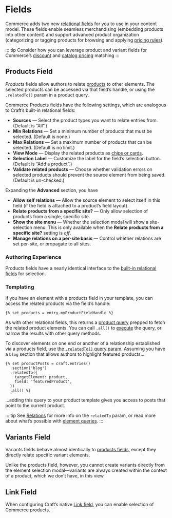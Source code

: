 # Fields

Commerce adds two new [relational fields](/5.x/system/relations.md) for you to use in your content model. These fields enable seamless merchandising (embedding products into other content) and support advanced product organization (categorizing or tagging products for browsing and applying [pricing rules](../system/pricing-rules.md)).

::: tip
Consider how you can leverage product and variant fields for Commerce’s [discount](../system/discounts.md) and [catalog pricing](../system/pricing-rules.md) matching
:::

## Products Field

_Products_ fields allow authors to relate [products](../system/products-variants.md#products) to other elements. The selected products can be accessed via that field’s handle, or using the `.relatedTo()` param in a product query.

Commerce Products fields have the following settings, which are analogous to Craft’s built-in relational fields:

- **Sources** — Select the product types you want to relate entries from. (Default is “All”.)
- **Min Relations** — Set a minimum number of products that must be selected. (Default is none.)
- **Max Relations** — Set a maximum number of products that can be selected. (Default is no limit.)
- **View Mode** — Display the related products as [chips or cards](/5.x/system/elements.md#chips-cards).
- **Selection Label** — Customize the label for the field’s selection button. (Default is “Add a product”.)
- **Validate related products** — Choose whether validation errors on selected products should prevent the source element from being saved. (Default is un-checked.)

Expanding the **Advanced** section, you have 

- **Allow self relations** — Allow the source element to select itself in this field (if the field is attached to a product’s field layout).
- **Relate products from a specific site?** — Only allow selection of products from a single, specific site.
- **Show the site menu** — Whether the selection modal will show a site-selection menu. This is only available when the **Relate products from a specific site?** setting is _off_.
- **Manage relations on a per-site basis** — Control whether relations are set per-site, or propagate to all sites.

### Authoring Experience

Products fields have a nearly identical interface to the [built-in relational fields](/5.x/system/relations.md) for selection.

### Templating

If you have an element with a products field in your template, you can access the related products via the field’s handle:

```twig
{% set products = entry.myProductFieldHandle %}
```

As with other relational fields, this returns a [product query](../system/products-variants.md#querying-products) prepped to fetch the related product elements. You can call `.all()` to [execute](/5.x/development/element-queries.md#executing-element-queries) the query, or narrow the results with other query methods.

To discover elements on one end or another of a relationship established via a products field, use [the `.relatedTo()` query param](/5.x/system/relations.md#the-relatedto-parameter). Assuming you have a `blog` section that allows authors to highlight featured products…

```twig
{% set productPosts = craft.entries()
  .section('blog')
  .relatedTo({
    targetElement: product,
    field: 'featuredProduct',
  })
  .all() %}
```

…adding this query to your product template gives you access to posts that point to the current product.

::: tip
See [Relations](/5.x/system/relations.md) for more info on the `relatedTo` param, or read more about what’s possible with [element queries](/5.x/development/element-queries.md).
:::

## Variants Field

Variants fields behave almost identically to [products fields](#products-field), except they directly relate specific variant elements.

Unlike the products field, however, you cannot create variants directly from the element selection modal—variants are always created within the context of a product, which we don’t have, in this view.

## Link Field <Since product="commerce" ver="5.1.0" feature="Selecting product elements in Craft’s Link field" />

When configuring Craft’s native [Link field](/5.x/reference/field-types/link.md), you can enable selection of Commerce products.
